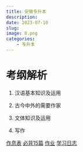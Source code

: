 ```yaml
---
title: 安徽专升本
description: 
date: 2023-07-10	
slug:
image: 0.png
categories:
    - 专升本
---
```

# 考纲解析
1. 汉语基本知识及运用

2. 古今中外的需要作家

3. 文体知识及运用

4. 写作




[作息表](作息表.jpg)
[必背15篇](https://sunzijie.cn/2023/%E5%BF%85%E8%83%8C15%E7%AF%87/)
[作业](https://sunzijie.cn/2023/%E4%BD%9C%E4%B8%9A/)
[学习日志](baidu.com)
